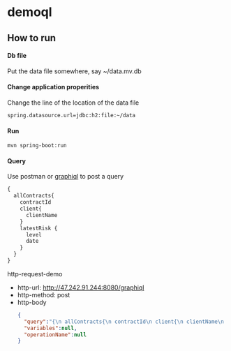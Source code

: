 # demoql

## How to run

#### Db file

Put the data file somewhere, say ~/data.mv.db

#### Change application properities

Change the line of the location of the data file

```
spring.datasource.url=jdbc:h2:file:~/data
```

#### Run

```
mvn spring-boot:run
```

#### Query

Use postman or [graphiql](https://www.electronjs.org/apps/graphiql) to post a query

``` graphql
{
  allContracts{
    contractId
    client{
      clientName
    }
    latestRisk {
      level
      date
    }
  }
}
```

http-request-demo
* http-url: http://47.242.91.244:8080/graphiql
* http-method: post
* http-body
  ``` json
  {
    "query":"{\n allContracts{\n contractId\n client{\n clientName\n }\n latestRisk {\n level\n date\n }\n }\n}",
    "variables":null,
    "operationName":null
  }
  ```
